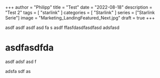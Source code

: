 +++
author = "Philipp"
title = "Test"
date = "2022-08-18"
description = "Test 2"
tags = [
    "starlink"
]
categories = [
    "Starlink"
]
series = ["Starlink Serie"]
image = "Marketing_LandingFeatured_Next.jpg"
draft = true
+++

asdf asdf asdf asd fa s  asdf  ffasfdasdfasdfasd adsfasd
<!--more-->

# asdfasdfda
asdf
adsf
asd
f


adsfa
sdf
as
